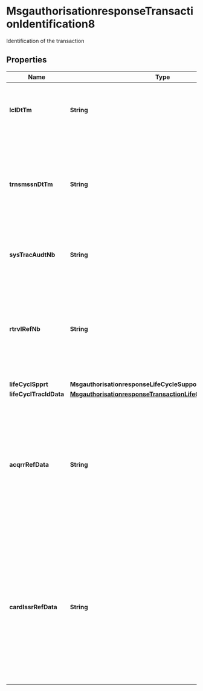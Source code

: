 

# MsgauthorisationresponseTransactionIdentification8

Identification of the transaction

## Properties

| Name | Type | Description | Notes |
|------------ | ------------- | ------------- | -------------|
|**lclDtTm** | **String** | The local date and time at which the transaction took place at the point of interaction. |  [optional] |
|**trnsmssnDtTm** | **String** | The date and time that the message was sent to the Mastercard Switch Platform, expressed in Coordinated Universal Time (UTC). |  [optional] |
|**sysTracAudtNb** | **String** | An identifier of the transaction assigned by the message originator. |  [optional] |
|**rtrvlRefNb** | **String** | An identifier of the transaction source document generated by the system retaining it, such as a receipt in an acceptor point-of-sale system. |  [optional] |
|**lifeCyclSpprt** | **MsgauthorisationresponseLifeCycleSupport1Code** |  |  [optional] |
|**lifeCyclTracIdData** | [**MsgauthorisationresponseTransactionLifeCycleIdentification1**](MsgauthorisationresponseTransactionLifeCycleIdentification1.md) |  |  [optional] |
|**acqrrRefData** | **String** | Data supplied by an acquirer in an authorisation or financial request, advice or notification that may be required to be provided in a subsequent transaction.  ISO 8583:93 bit 31 |  [optional] |
|**cardIssrRefData** | **String** | Data supplied by Visa for authorization initiation or incremental authorization. The Acquirer can pass Card Issuer Reference Data from a previous authorization response (Visa only) for incremental authorization purposes. |  [optional] |



